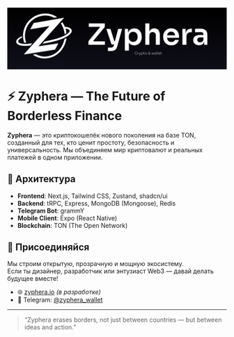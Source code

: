 <p align="center">
  <img src="../banner.png" alt="Zyphera Logo"/>
</p>

# ⚡ Zyphera — The Future of Borderless Finance

**Zyphera** — это криптокошелёк нового поколения на базе TON, созданный для тех, кто ценит простоту, безопасность и универсальность. Мы объединяем мир криптовалют и реальных платежей в одном приложении.

## 🧱 Архитектура

- **Frontend**: Next.js, Tailwind CSS, Zustand, shadcn/ui  
- **Backend**: tRPC, Express, MongoDB (Mongoose), Redis  
- **Telegram Bot**: grammY  
- **Mobile Client**: Expo (React Native)  
- **Blockchain**: TON (The Open Network)

## 🤝 Присоединяйся

Мы строим открытую, прозрачную и мощную экосистему.  
Если ты дизайнер, разработчик или энтузиаст Web3 — давай делать будущее вместе!

- 🌐 [zyphera.io](https://zyphera.io) *(в разработке)*
- 💬 Telegram: [@zyphera_wallet](https://t.me/zyphera_wallet)
---

> “Zyphera erases borders, not just between countries — but between ideas and action.”

